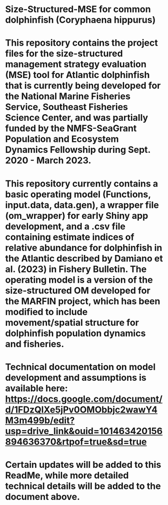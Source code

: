# Size-Structured-MSE for common dolphinfish (Coryphaena hippurus)

# This repository contains the project files for the size-structured management strategy evaluation (MSE) tool for Atlantic dolphinfish that is currently being developed for the National Marine Fisheries Service, Southeast Fisheries Science Center, and was partially funded by the NMFS-SeaGrant Population and Ecosystem Dynamics Fellowship during Sept. 2020 - March 2023. 

# This repository currently contains a basic operating model (Functions, input.data, data.gen), a wrapper file (om_wrapper) for early Shiny app development, and a .csv file containing estimate indices of relative abundance for dolphinfish in the Atlantic described by Damiano et al. (2023) in Fishery Bulletin. The operating model is a version of the size-structured OM developed for the MARFIN project, which has been modified to include movement/spatial structure for dolphinfish population dynamics and fisheries.

# Technical documentation on model development and assumptions is available here: https://docs.google.com/document/d/1FDzQlXe5jPv0OMObbjc2wawY4M3m499b/edit?usp=drive_link&ouid=101463420156894636370&rtpof=true&sd=true

# Certain updates will be added to this ReadMe, while more detailed technical details will be added to the document above. 
